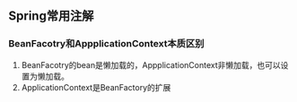 ## Spring常用注解
### BeanFacotry和AppplicationContext本质区别
  1. BeanFacotry的bean是懒加载的，AppplicationContext非懒加载，也可以设置为懒加载。
  2. ApplicationContext是BeanFactory的扩展 